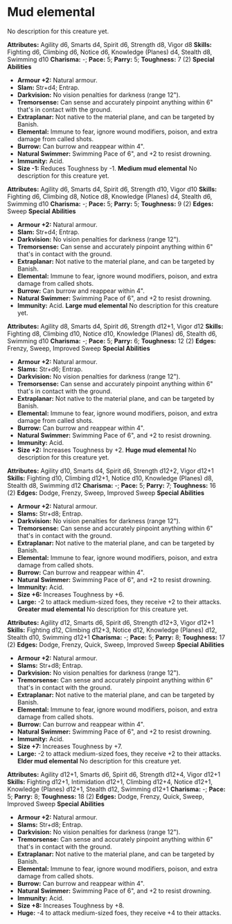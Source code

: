# Mud elemental

No description for this creature yet.

**Attributes:** Agility d6, Smarts d4, Spirit d6, Strength d8, Vigor d8
**Skills:** Fighting d6, Climbing d6, Notice d6, Knowledge (Planes) d4,
Stealth d8, Swimming d10
**Charisma:** -; **Pace:** 5; **Parry:** 5; **Toughness:** 7 (2)
**Special Abilities**

- **Armour +2:** Natural armour.
- **Slam:** Str+d4; Entrap.
- **Darkvision:** No vision penalties for darkness (range 12").
- **Tremorsense:** Can sense and accurately pinpoint anything within 6"
that's in contact with the ground.
- **Extraplanar:** Not native to the material plane, and can be targeted
by Banish.
- **Elemental:** Immune to fear, ignore wound modifiers, poison, and
extra damage from called shots.
- **Burrow:** Can burrow and reappear within 4".
- **Natural Swimmer:** Swimming Pace of 6", and +2 to resist drowning.
- **Immunity:** Acid.
- **Size -1:** Reduces Toughness by -1.
**Medium mud elemental**
No description for this creature yet.

**Attributes:** Agility d6, Smarts d4, Spirit d6, Strength d10, Vigor
d10
**Skills:** Fighting d6, Climbing d8, Notice d8, Knowledge (Planes) d4,
Stealth d6, Swimming d10
**Charisma:** -; **Pace:** 5; **Parry:** 5; **Toughness:** 9 (2)
**Edges:** Sweep
**Special Abilities**

- **Armour +2:** Natural armour.
- **Slam:** Str+d4; Entrap.
- **Darkvision:** No vision penalties for darkness (range 12").
- **Tremorsense:** Can sense and accurately pinpoint anything within 6"
that's in contact with the ground.
- **Extraplanar:** Not native to the material plane, and can be targeted
by Banish.
- **Elemental:** Immune to fear, ignore wound modifiers, poison, and
extra damage from called shots.
- **Burrow:** Can burrow and reappear within 4".
- **Natural Swimmer:** Swimming Pace of 6", and +2 to resist drowning.
- **Immunity:** Acid.
**Large mud elemental**
No description for this creature yet.

**Attributes:** Agility d8, Smarts d4, Spirit d6, Strength d12+1, Vigor
d12
**Skills:** Fighting d8, Climbing d10, Notice d10, Knowledge (Planes)
d6, Stealth d6, Swimming d10
**Charisma:** -; **Pace:** 5; **Parry:** 6; **Toughness:** 12 (2)
**Edges:** Frenzy, Sweep, Improved Sweep
**Special Abilities**

- **Armour +2:** Natural armour.
- **Slams:** Str+d6; Entrap.
- **Darkvision:** No vision penalties for darkness (range 12").
- **Tremorsense:** Can sense and accurately pinpoint anything within 6"
that's in contact with the ground.
- **Extraplanar:** Not native to the material plane, and can be targeted
by Banish.
- **Elemental:** Immune to fear, ignore wound modifiers, poison, and
extra damage from called shots.
- **Burrow:** Can burrow and reappear within 4".
- **Natural Swimmer:** Swimming Pace of 6", and +2 to resist drowning.
- **Immunity:** Acid.
- **Size +2:** Increases Toughness by +2.
**Huge mud elemental**
No description for this creature yet.

**Attributes:** Agility d10, Smarts d4, Spirit d6, Strength d12+2, Vigor
d12+1
**Skills:** Fighting d10, Climbing d12+1, Notice d10, Knowledge (Planes)
d8, Stealth d8, Swimming d12
**Charisma:** -; **Pace:** 5; **Parry:** 7; **Toughness:** 16 (2)
**Edges:** Dodge, Frenzy, Sweep, Improved Sweep
**Special Abilities**

- **Armour +2:** Natural armour.
- **Slams:** Str+d8; Entrap.
- **Darkvision:** No vision penalties for darkness (range 12").
- **Tremorsense:** Can sense and accurately pinpoint anything within 6"
that's in contact with the ground.
- **Extraplanar:** Not native to the material plane, and can be targeted
by Banish.
- **Elemental:** Immune to fear, ignore wound modifiers, poison, and
extra damage from called shots.
- **Burrow:** Can burrow and reappear within 4".
- **Natural Swimmer:** Swimming Pace of 6", and +2 to resist drowning.
- **Immunity:** Acid.
- **Size +6:** Increases Toughness by +6.
- **Large:** -2 to attack medium-sized foes, they receive +2 to their
attacks.
**Greater mud elemental**
No description for this creature yet.

**Attributes:** Agility d12, Smarts d6, Spirit d6, Strength d12+3, Vigor
d12+1
**Skills:** Fighting d12, Climbing d12+3, Notice d12, Knowledge (Planes)
d12, Stealth d10, Swimming d12+1
**Charisma:** -; **Pace:** 5; **Parry:** 8; **Toughness:** 17 (2)
**Edges:** Dodge, Frenzy, Quick, Sweep, Improved Sweep
**Special Abilities**

- **Armour +2:** Natural armour.
- **Slams:** Str+d8; Entrap.
- **Darkvision:** No vision penalties for darkness (range 12").
- **Tremorsense:** Can sense and accurately pinpoint anything within 6"
that's in contact with the ground.
- **Extraplanar:** Not native to the material plane, and can be targeted
by Banish.
- **Elemental:** Immune to fear, ignore wound modifiers, poison, and
extra damage from called shots.
- **Burrow:** Can burrow and reappear within 4".
- **Natural Swimmer:** Swimming Pace of 6", and +2 to resist drowning.
- **Immunity:** Acid.
- **Size +7:** Increases Toughness by +7.
- **Large:** -2 to attack medium-sized foes, they receive +2 to their
attacks.
**Elder mud elemental**
No description for this creature yet.

**Attributes:** Agility d12+1, Smarts d6, Spirit d6, Strength d12+4,
Vigor d12+1
**Skills:** Fighting d12+1, Intimidation d12+1, Climbing d12+4, Notice
d12+1, Knowledge (Planes) d12+1, Stealth d12, Swimming d12+1
**Charisma:** -; **Pace:** 5; **Parry:** 8; **Toughness:** 18 (2)
**Edges:** Dodge, Frenzy, Quick, Sweep, Improved Sweep
**Special Abilities**

- **Armour +2:** Natural armour.
- **Slams:** Str+d8; Entrap.
- **Darkvision:** No vision penalties for darkness (range 12").
- **Tremorsense:** Can sense and accurately pinpoint anything within 6"
that's in contact with the ground.
- **Extraplanar:** Not native to the material plane, and can be targeted
by Banish.
- **Elemental:** Immune to fear, ignore wound modifiers, poison, and
extra damage from called shots.
- **Burrow:** Can burrow and reappear within 4".
- **Natural Swimmer:** Swimming Pace of 6", and +2 to resist drowning.
- **Immunity:** Acid.
- **Size +8:** Increases Toughness by +8.
- **Huge:** -4 to attack medium-sized foes, they receive +4 to their
attacks.
